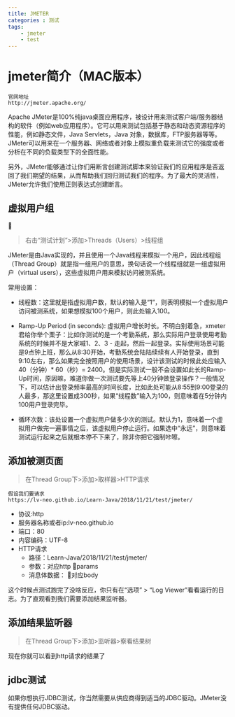 ```yaml
---
title: JMETER
categories : 测试
tags:
    - jmeter
    - test
---
```


<!-- toc -->

# jmeter简介（MAC版本）

```
官网地址
http://jmeter.apache.org/
```

Apache JMeter是100%纯java桌面应用程序，被设计用来测试客户端/服务器结构的软件（例如web应用程序）。它可以用来测试包括基于静态和动态资源程序的性能，例如静态文件，Java Servlets，Java 对象，数据库，FTP服务器等等。JMeter可以用来在一个服务器、网络或者对象上模拟重负载来测试它的强度或者分析在不同的负载类型下的全面性能。

另外，JMeter能够通过让你们用断言创建测试脚本来验证我们的应用程序是否返回了我们期望的结果，从而帮助我们回归测试我们的程序。为了最大的灵活性，JMeter允许我们使用正则表达式创建断言。

## 虚拟用户组

>右击“测试计划”>添加>Threads（Users）>线程组

JMeter是由Java实现的，并且使用一个Java线程来模拟一个用户，因此线程组（Thread Group）就是指一组用户的意思，换句话说一个线程组就是一组虚拟用户（virtual users），这些虚拟用户用来模拟访问被测系统。

常用设置：
* 线程数：这里就是指虚拟用户数，默认的输入是“1”，则表明模拟一个虚拟用户访问被测系统，如果想模拟100个用户，则此处输入100。

* Ramp-Up Period (in seconds): 虚拟用户增长时长。不明白别着急，xmeter君给你举个栗子：比如你测试的是一个考勤系统，那么实际用户登录使用考勤系统的时候并不是大家喊1、2、3 - 走起，然后一起登录。实际使用场景可能是9点钟上班，那么从8:30开始，考勤系统会陆陆续续有人开始登录，直到9:10左右，那么如果完全按照用户的使用场景，设计该测试的时候此处应输入40（分钟）* 60（秒）= 2400。但是实际测试一般不会设置如此长的Ramp-Up时间，原因嘛，难道你做一次测试要先等上40分钟做登录操作？一般情况下，可以估计出登录频率最高的时间长度，比如此处可能从8:55到9:00登录的人最多，那这里设置成300秒，如果“线程数”输入为100，则意味着在5分钟内100用户登录完毕。

* 循环次数：该处设置一个虚拟用户做多少次的测试。默认为1，意味着一个虚拟用户做完一遍事情之后，该虚拟用户停止运行。如果选中“永远”，则意味着测试运行起来之后就根本停不下来了，除非你把它强制咔嚓。

## 添加被测页面

>在Thread Group下>添加>取样器>HTTP请求

```
假设我们要请求
https://lv-neo.github.io/Learn-Java/2018/11/21/test/jmeter/
```

* 协议:http
* 服务器名称或者ip:lv-neo.github.io
* 端口：80
* 内容编码：UTF-8
* HTTP请求
    * 路径：Learn-Java/2018/11/21/test/jmeter/
    * 参数：对应http params
    * 消息体数据： 对应body

这个时候点测试跑完了没啥反应，你只有在“选项” > “Log Viewer”看看运行的日志。为了直观看到我们需要添加结果监听器。

## 添加结果监听器

>在Thread Group下>添加>监听器>察看结果树

现在你就可以看到http请求的结果了

## jdbc测试

如果你想执行JDBC测试，你当然需要从供应商得到适当的JDBC驱动。JMeter没有提供任何JDBC驱动。

